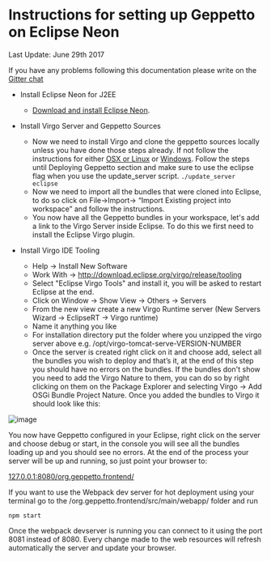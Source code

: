 Instructions for setting up Geppetto on Eclipse Neon
====================================================

Last Update: June 29th 2017

If you have any problems following this documentation please write on
the [Gitter chat](https://gitter.im/openworm/org.geppetto)

-   Install Eclipse Neon for J2EE
    -   [Download and install Eclipse
        Neon](http://www.eclipse.org/downloads/packages/eclipse-ide-java-ee-developers/neon3).
-   Install Virgo Server and Geppetto Sources
    -   Now we need to install Virgo and clone the geppetto sources
        locally unless you have done those steps already. If not follow
        the instructions for either [OSX or
        Linux](http://docs.geppetto.org/en/latest/osxlinuxsetup.html) or
        [Windows](http://docs.geppetto.org/en/latest/windowssetup.html).
        Follow the steps until Deploying Geppetto section and make sure
        to use the eclipse flag when you use the update\_server script.
`./update_server eclipse`
    -   Now we need to import all the bundles that were cloned into
        Eclipse, to do so click on File->Import-> “Import Existing
        project into workspace” and follow the instructions.
    -   You now have all the Geppetto bundles in your workspace, let's
        add a link to the Virgo Server inside Eclipse. To do this we
        first need to install the Eclipse Virgo plugin.

-   Install Virgo IDE Tooling
    -   Help -> Install New Software
    -   Work With -> <http://download.eclipse.org/virgo/release/tooling>
    -   Select "Eclipse Virgo Tools" and install it, you will be asked
        to restart Eclipse at the end.
    -   Click on Window -> Show View -> Others -> Servers
    -   From the new view create a new Virgo Runtime server (New Servers
        Wizard -> EclipseRT -> Virgo runtime)
    -   Name it anything you like
    -   For installation directory put the folder where you unzipped the
        virgo server above e.g. /opt/virgo-tomcat-serve-VERSION-NUMBER
    -   Once the server is created right click on it and choose add,
        select all the bundles you wish to deploy and that’s it, at the
        end of this step you should have no errors on the bundles. If
        the bundles don't show you need to add the Virgo Nature to them,
        you can do so by right clicking on them on the Package Explorer
        and selecting Virgo -> Add OSGi Bundle Project Nature. Once
        you added the bundles to Virgo it should look like this:

![image](http://i.imgur.com/mucT88s.png?1)

You now have Geppetto configured in your Eclipse, right click on the server and choose debug or start, in the console you will see all the bundles loading up and you should see no errors. At the end of the process your server will be up and running, so just point your browser
to:

[127.0.0.1:8080/org.geppetto.frontend/](http://127.0.0.1:8080/org.geppetto.frontend/)

If you want to use the Webpack dev server for hot deployment using your
terminal go to the /org.geppetto.frontend/src/main/webapp/ folder and
run

    npm start

Once the webpack devserver is running you can connect to it using the
port 8081 instead of 8080. Every change made to the web resources will
refresh automatically the server and update your browser.
